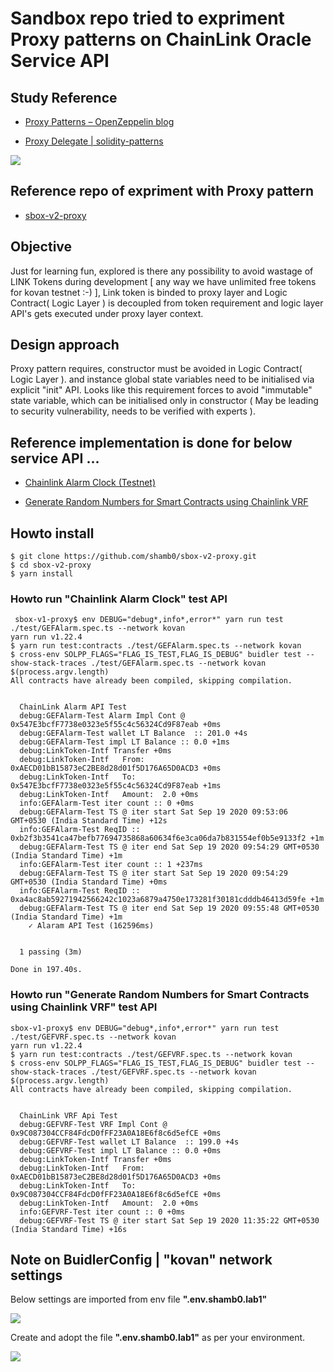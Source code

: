 # Sandbox repo tried to expriment Proxy patterns on ChainLink Oracle Service API

## Study Reference

- [Proxy Patterns – OpenZeppelin blog](https://blog.openzeppelin.com/proxy-patterns/)

- [Proxy Delegate | solidity-patterns](https://fravoll.github.io/solidity-patterns/proxy_delegate.html)

![](https://i.imgur.com/XENRPoF.png)

## Reference repo of expriment with Proxy pattern

- [sbox-v2-proxy](https://github.com/shamb0/sbox-v2-proxy.git)

## Objective

Just for learning fun, explored is there any possibility to avoid wastage of LINK Tokens during development [ any way we have unlimited free tokens for kovan testnet :-) ], Link token is binded to proxy layer and Logic Contract( Logic Layer ) is decoupled from token requirement and logic layer API's gets executed under proxy layer context.

## Design approach

Proxy pattern requires, constructor must be avoided in Logic Contract( Logic Layer ). and
instance global state variables need to be initialised via explicit "init" API. Looks like this requirement forces to avoid "immutable" state variable, which can be initialised only in constructor ( May be leading to security vulnerability, needs to be verified with experts ).

## Reference implementation is done for below service API ...

- [Chainlink Alarm Clock (Testnet)](https://docs.chain.link/docs/chainlink-alarm-clock)

- [Generate Random Numbers for Smart Contracts using Chainlink VRF](https://docs.chain.link/docs/chainlink-vrf)

## Howto install

```shell
$ git clone https://github.com/shamb0/sbox-v2-proxy.git
$ cd sbox-v2-proxy
$ yarn install
```

### Howto run "Chainlink Alarm Clock" test API

```shell
 sbox-v1-proxy$ env DEBUG="debug*,info*,error*" yarn run test ./test/GEFAlarm.spec.ts --network kovan
yarn run v1.22.4
$ yarn run test:contracts ./test/GEFAlarm.spec.ts --network kovan
$ cross-env SOLPP_FLAGS="FLAG_IS_TEST,FLAG_IS_DEBUG" buidler test --show-stack-traces ./test/GEFAlarm.spec.ts --network kovan
$(process.argv.length)
All contracts have already been compiled, skipping compilation.


  ChainLink Alarm API Test
  debug:GEFAlarm-Test Alarm Impl Cont @ 0x547E3bcfF7738e0323e5f55c4c56324Cd9F87eab +0ms
  debug:GEFAlarm-Test wallet LT Balance  :: 201.0 +4s
  debug:GEFAlarm-Test impl LT Balance :: 0.0 +1ms
  debug:LinkToken-Intf Transfer +0ms
  debug:LinkToken-Intf   From:    0xAECD01bB15873eC2BE8d28d01f5D176A65D0ACD3 +0ms
  debug:LinkToken-Intf   To:      0x547E3bcfF7738e0323e5f55c4c56324Cd9F87eab +1ms
  debug:LinkToken-Intf   Amount:  2.0 +0ms
  info:GEFAlarm-Test iter count :: 0 +0ms
  debug:GEFAlarm-Test TS @ iter start Sat Sep 19 2020 09:53:06 GMT+0530 (India Standard Time) +12s
  info:GEFAlarm-Test ReqID :: 0xb2f3b3541ca47befb77694735868a60634f6e3ca06da7b831554ef0b5e9133f2 +1m
  debug:GEFAlarm-Test TS @ iter end Sat Sep 19 2020 09:54:29 GMT+0530 (India Standard Time) +1m
  info:GEFAlarm-Test iter count :: 1 +237ms
  debug:GEFAlarm-Test TS @ iter start Sat Sep 19 2020 09:54:29 GMT+0530 (India Standard Time) +0ms
  info:GEFAlarm-Test ReqID :: 0xa4ac8ab59271942566242c1023a6879a4750e173281f30181cdddb46413d59fe +1m
  debug:GEFAlarm-Test TS @ iter end Sat Sep 19 2020 09:55:48 GMT+0530 (India Standard Time) +1m
    ✓ Alaram API Test (162596ms)


  1 passing (3m)

Done in 197.40s.
```

### Howto run "Generate Random Numbers for Smart Contracts using Chainlink VRF" test API

```shell
sbox-v1-proxy$ env DEBUG="debug*,info*,error*" yarn run test ./test/GEFVRF.spec.ts --network kovan
yarn run v1.22.4
$ yarn run test:contracts ./test/GEFVRF.spec.ts --network kovan
$ cross-env SOLPP_FLAGS="FLAG_IS_TEST,FLAG_IS_DEBUG" buidler test --show-stack-traces ./test/GEFVRF.spec.ts --network kovan
$(process.argv.length)
All contracts have already been compiled, skipping compilation.


  ChainLink VRF Api Test
  debug:GEFVRF-Test VRF Impl Cont @ 0x9C087304CCF84FdcD0fFF23A0A18E6f8c6d5efCE +0ms
  debug:GEFVRF-Test wallet LT Balance  :: 199.0 +4s
  debug:GEFVRF-Test impl LT Balance :: 0.0 +0ms
  debug:LinkToken-Intf Transfer +0ms
  debug:LinkToken-Intf   From:    0xAECD01bB15873eC2BE8d28d01f5D176A65D0ACD3 +0ms
  debug:LinkToken-Intf   To:      0x9C087304CCF84FdcD0fFF23A0A18E6f8c6d5efCE +0ms
  debug:LinkToken-Intf   Amount:  2.0 +0ms
  info:GEFVRF-Test iter count :: 0 +0ms
  debug:GEFVRF-Test TS @ iter start Sat Sep 19 2020 11:35:22 GMT+0530 (India Standard Time) +16s
```

## Note on BuidlerConfig | "kovan" network settings

Below settings are imported from env file **".env.shamb0.lab1"**

![](https://i.imgur.com/cRO5X1F.png)

Create and adopt the file **".env.shamb0.lab1"** as per your environment.

![](https://i.imgur.com/onWKT3q.png)
